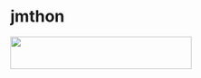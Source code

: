 # jmthon

<p align="left"><a href="https://heroku.com/deploy?template=https://github.com/musl/mus1"> <img src="https://img.shields.io/badge/Deploy%20To%20Heroku-purple?style=for-the-badge&logo=heroku" width="320" height="58.45"/></a></p>
